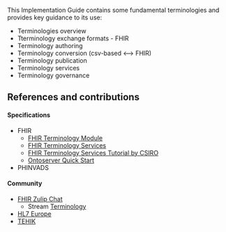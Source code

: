 
This Implementation Guide contains some fundamental terminologies and provides key guidance to its use:

* Terminologies overview
* Tterminology exchange formats - FHIR
* Terminology authoring
* Terminology conversion (csv-based <--> FHIR)
* Terminology publication
* Terminology services
* Terminology governance

## References and contributions


#### Specifications
* FHIR
  * [FHIR Terminology Module](https://www.hl7.org/fhir/terminology-module.html)
  * [FHIR Terminology Services](https://www.hl7.org/fhir/terminology-service.html)
  * [FHIR Terminology Services Tutorial by CSIRO](https://youtu.be/Q3qx0jh8x4k)
  * [Ontoserver Quick Start](https://ontoserver.csiro.au/docs/6/)
* PHINVADS


#### Community
* [FHIR Zulip Chat](https://chat.fhir.org/)
  * Stream [Terminology](https://chat.fhir.org/#narrow/stream/179202-terminology)
* [HL7 Europe](https://confluence.hl7.org/display/HEU/Terminology)
* [TEHIK](https://www.tehik.ee/)


